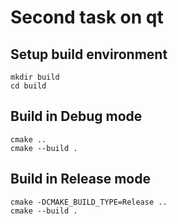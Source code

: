 # Second task on qt

## Setup build environment

```
mkdir build 
cd build
```

## Build in Debug mode

```
cmake ..
cmake --build .
```

## Build in Release mode

```
cmake -DCMAKE_BUILD_TYPE=Release ..
cmake --build .
```